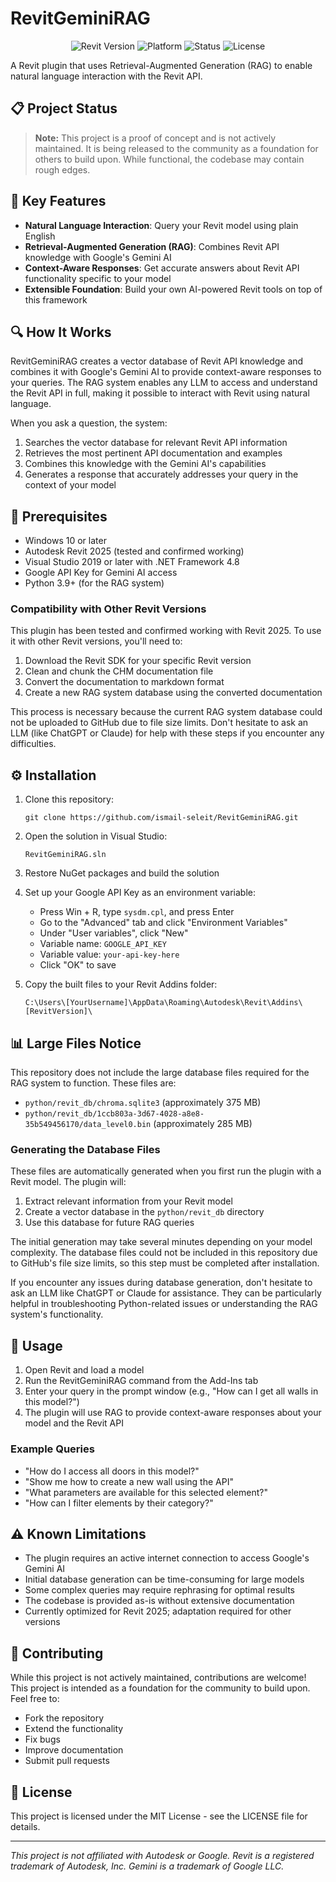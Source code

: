 # RevitGeminiRAG

<p align="center">
  <img src="https://img.shields.io/badge/Revit-2025-blue.svg" alt="Revit Version">
  <img src="https://img.shields.io/badge/Platform-Windows-lightgrey.svg" alt="Platform">
  <img src="https://img.shields.io/badge/Status-Proof%20of%20Concept-yellow.svg" alt="Status">
  <img src="https://img.shields.io/badge/License-MIT-green.svg" alt="License">
</p>

A Revit plugin that uses Retrieval-Augmented Generation (RAG) to enable natural language interaction with the Revit API.

## 📋 Project Status

> **Note:** This project is a proof of concept and is not actively maintained. It is being released to the community as a foundation for others to build upon. While functional, the codebase may contain rough edges.

## 🌟 Key Features

- **Natural Language Interaction**: Query your Revit model using plain English
- **Retrieval-Augmented Generation (RAG)**: Combines Revit API knowledge with Google's Gemini AI
- **Context-Aware Responses**: Get accurate answers about Revit API functionality specific to your model
- **Extensible Foundation**: Build your own AI-powered Revit tools on top of this framework

## 🔍 How It Works

RevitGeminiRAG creates a vector database of Revit API knowledge and combines it with Google's Gemini AI to provide context-aware responses to your queries. The RAG system enables any LLM to access and understand the Revit API in full, making it possible to interact with Revit using natural language.

When you ask a question, the system:
1. Searches the vector database for relevant Revit API information
2. Retrieves the most pertinent API documentation and examples
3. Combines this knowledge with the Gemini AI's capabilities
4. Generates a response that accurately addresses your query in the context of your model

## 🔧 Prerequisites

- Windows 10 or later
- Autodesk Revit 2025 (tested and confirmed working)
- Visual Studio 2019 or later with .NET Framework 4.8
- Google API Key for Gemini AI access
- Python 3.9+ (for the RAG system)

### Compatibility with Other Revit Versions

This plugin has been tested and confirmed working with Revit 2025. To use it with other Revit versions, you'll need to:

1. Download the Revit SDK for your specific Revit version
2. Clean and chunk the CHM documentation file
3. Convert the documentation to markdown format
4. Create a new RAG system database using the converted documentation

This process is necessary because the current RAG system database could not be uploaded to GitHub due to file size limits. Don't hesitate to ask an LLM (like ChatGPT or Claude) for help with these steps if you encounter any difficulties.

## ⚙️ Installation

1. Clone this repository:
   ```
   git clone https://github.com/ismail-seleit/RevitGeminiRAG.git
   ```

2. Open the solution in Visual Studio:
   ```
   RevitGeminiRAG.sln
   ```

3. Restore NuGet packages and build the solution

4. Set up your Google API Key as an environment variable:
   - Press Win + R, type `sysdm.cpl`, and press Enter
   - Go to the "Advanced" tab and click "Environment Variables"
   - Under "User variables", click "New"
   - Variable name: `GOOGLE_API_KEY`
   - Variable value: `your-api-key-here`
   - Click "OK" to save

5. Copy the built files to your Revit Addins folder:
   ```
   C:\Users\[YourUsername]\AppData\Roaming\Autodesk\Revit\Addins\[RevitVersion]\
   ```

## 📊 Large Files Notice

This repository does not include the large database files required for the RAG system to function. These files are:
- `python/revit_db/chroma.sqlite3` (approximately 375 MB)
- `python/revit_db/1ccb803a-3d67-4028-a8e8-35b549456170/data_level0.bin` (approximately 285 MB)

### Generating the Database Files

These files are automatically generated when you first run the plugin with a Revit model. The plugin will:
1. Extract relevant information from your Revit model
2. Create a vector database in the `python/revit_db` directory
3. Use this database for future RAG queries

The initial generation may take several minutes depending on your model complexity. The database files could not be included in this repository due to GitHub's file size limits, so this step must be completed after installation.

If you encounter any issues during database generation, don't hesitate to ask an LLM like ChatGPT or Claude for assistance. They can be particularly helpful in troubleshooting Python-related issues or understanding the RAG system's functionality.

## 🚀 Usage

1. Open Revit and load a model
2. Run the RevitGeminiRAG command from the Add-Ins tab
3. Enter your query in the prompt window (e.g., "How can I get all walls in this model?")
4. The plugin will use RAG to provide context-aware responses about your model and the Revit API

### Example Queries

- "How do I access all doors in this model?"
- "Show me how to create a new wall using the API"
- "What parameters are available for this selected element?"
- "How can I filter elements by their category?"

## ⚠️ Known Limitations

- The plugin requires an active internet connection to access Google's Gemini AI
- Initial database generation can be time-consuming for large models
- Some complex queries may require rephrasing for optimal results
- The codebase is provided as-is without extensive documentation
- Currently optimized for Revit 2025; adaptation required for other versions

## 🤝 Contributing

While this project is not actively maintained, contributions are welcome! This project is intended as a foundation for the community to build upon. Feel free to:

- Fork the repository
- Extend the functionality
- Fix bugs
- Improve documentation
- Submit pull requests

## 📄 License

This project is licensed under the MIT License - see the LICENSE file for details.

---

*This project is not affiliated with Autodesk or Google. Revit is a registered trademark of Autodesk, Inc. Gemini is a trademark of Google LLC.*
